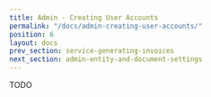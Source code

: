 ```yaml
---
title: Admin - Creating User Accounts
permalink: "/docs/admin-creating-user-accounts/"
position: 6
layout: docs
prev_section: service-generating-invoices
next_section: admin-entity-and-document-settings
---
```


TODO
